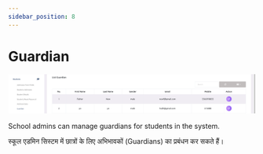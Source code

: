 ```yaml
---
sidebar_position: 8
---
```


# Guardian

![e-School SaaS](../../static/images/schooladmin/list-guardian.png)

School admins can manage guardians for students in the system. 

स्कूल एडमिन सिस्टम में छात्रों के लिए अभिभावकों (Guardians) का प्रबंधन कर सकते हैं।